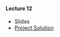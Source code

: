 #### Lecture 12
+ Slides
+ [Project Solution](https://www.dropbox.com/s/canmkli6wrnis9r/Movie.java?dl=0)
